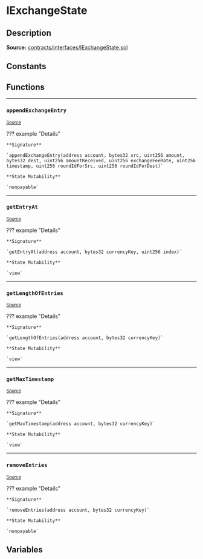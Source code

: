 # IExchangeState

## Description


**Source:** [contracts/interfaces/IExchangeState.sol](https://github.com/Synthetixio/synthetix/tree/develop/contracts/interfaces/IExchangeState.sol)

## Constants

## Functions


---
### `appendExchangeEntry`

<sub>[Source](https://github.com/Synthetixio/synthetix/tree/develop/contracts/interfaces/IExchangeState.sol#L29)</sub>



??? example "Details"

    **Signature**

    `appendExchangeEntry(address account, bytes32 src, uint256 amount, bytes32 dest, uint256 amountReceived, uint256 exchangeFeeRate, uint256 timestamp, uint256 roundIdForSrc, uint256 roundIdForDest)`

    **State Mutability**

    `nonpayable`


---
### `getEntryAt`

<sub>[Source](https://github.com/Synthetixio/synthetix/tree/develop/contracts/interfaces/IExchangeState.sol#L8)</sub>



??? example "Details"

    **Signature**

    `getEntryAt(address account, bytes32 currencyKey, uint256 index)`

    **State Mutability**

    `view`


---
### `getLengthOfEntries`

<sub>[Source](https://github.com/Synthetixio/synthetix/tree/develop/contracts/interfaces/IExchangeState.sol#L6)</sub>



??? example "Details"

    **Signature**

    `getLengthOfEntries(address account, bytes32 currencyKey)`

    **State Mutability**

    `view`


---
### `getMaxTimestamp`

<sub>[Source](https://github.com/Synthetixio/synthetix/tree/develop/contracts/interfaces/IExchangeState.sol#L26)</sub>



??? example "Details"

    **Signature**

    `getMaxTimestamp(address account, bytes32 currencyKey)`

    **State Mutability**

    `view`


---
### `removeEntries`

<sub>[Source](https://github.com/Synthetixio/synthetix/tree/develop/contracts/interfaces/IExchangeState.sol#L41)</sub>



??? example "Details"

    **Signature**

    `removeEntries(address account, bytes32 currencyKey)`

    **State Mutability**

    `nonpayable`

## Variables

